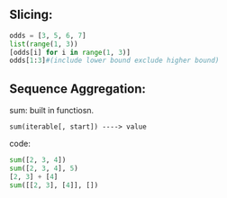 
## Slicing:
```python
odds = [3, 5, 6, 7]
list(range(1, 3))
[odds[i] for i in range(1, 3)]
odds[1:3]#(include lower bound exclude higher bound)
```

## Sequence Aggregation:
sum: built in functiosn.
```
sum(iterable[, start]) ----> value
```
code:
```python
sum([2, 3, 4])
sum([2, 3, 4], 5)
[2, 3] + [4]
sum([[2, 3], [4]], [])
```
